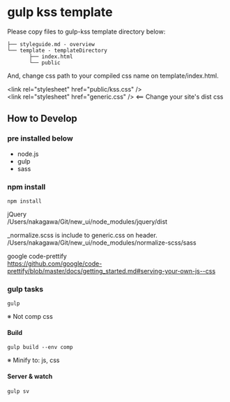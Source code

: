 # gulp kss template

Please copy files to gulp-kss template directory below:
```
├── styleguide.md - overview
└── template - templateDirectory
       ├── index.html
       └── public
```

And, change css path to your compiled css name on template/index.html.

&lt;link rel=&quot;stylesheet&quot; href=&quot;public/kss.css&quot; /&gt;  
&lt;link rel=&quot;stylesheet&quot; href=&quot;generic.css&quot; /&gt;  <==  Change your site's dist css


## How to Develop

### pre installed below

- node.js
- gulp
- sass

### npm install

```
npm install
```
jQuery  
/Users/nakagawa/Git/new_ui/node_modules/jquery/dist

_normalize.scss is include to generic.css on header.  
/Users/nakagawa/Git/new_ui/node_modules/normalize-scss/sass

google code-prettify  
https://github.com/google/code-prettify/blob/master/docs/getting_started.md#serving-your-own-js--css

### gulp tasks

```
gulp
```
※ Not comp css

#### Build

```
gulp build --env comp
```
※ Minify to: js, css

#### Server & watch

```
gulp sv
```
